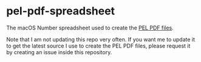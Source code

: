 # pel-pdf-spreadsheet
The macOS Number spreadsheet used to create the [PEL PDF files](https://raw.githubusercontent.com/pierre-rouleau/pel/master/doc/pdf/-index.pdf).

Note that I am not updating this repo very often.
If you want me to update it to get the latest source I use
to create the PEL PDF files, please request it by creating an
issue inside this repository.
